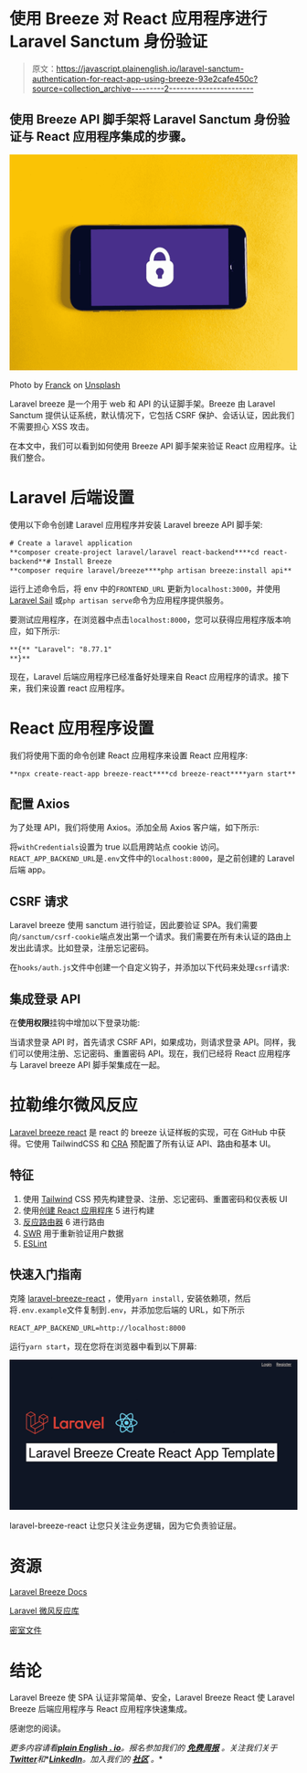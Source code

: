 # 使用 Breeze 对 React 应用程序进行 Laravel Sanctum 身份验证

> 原文：<https://javascript.plainenglish.io/laravel-sanctum-authentication-for-react-app-using-breeze-93e2cafe450c?source=collection_archive---------2----------------------->

## 使用 Breeze API 脚手架将 Laravel Sanctum 身份验证与 React 应用程序集成的步骤。

![](img/d2b17d7a34057dd2638fa736b02e25de.png)

Photo by [Franck](https://unsplash.com/@franckinjapan?utm_source=unsplash&utm_medium=referral&utm_content=creditCopyText) on [Unsplash](https://unsplash.com/s/photos/security-system?utm_source=unsplash&utm_medium=referral&utm_content=creditCopyText)

Laravel breeze 是一个用于 web 和 API 的认证脚手架。Breeze 由 Laravel Sanctum 提供认证系统，默认情况下，它包括 CSRF 保护、会话认证，因此我们不需要担心 XSS 攻击。

在本文中，我们可以看到如何使用 Breeze API 脚手架来验证 React 应用程序。让我们整合。

# Laravel 后端设置

使用以下命令创建 Laravel 应用程序并安装 Laravel breeze API 脚手架:

```
# Create a laravel application
**composer create-project laravel/laravel react-backend****cd react-backend**# Install Breeze
**composer require laravel/breeze****php artisan breeze:install api**
```

运行上述命令后，将 env 中的`FRONTEND_URL` 更新为`localhost:3000`，并使用 [Laravel Sail](https://laravel.com/docs/9.x/sail#main-content) 或`php artisan serve`命令为应用程序提供服务。

要测试应用程序，在浏览器中点击`localhost:8000`，您可以获得应用程序版本响应，如下所示:

```
**{** "Laravel": "8.77.1"
**}**
```

现在，Laravel 后端应用程序已经准备好处理来自 React 应用程序的请求。接下来，我们来设置 react 应用程序。

# React 应用程序设置

我们将使用下面的命令创建 React 应用程序来设置 React 应用程序:

```
**npx create-react-app breeze-react****cd breeze-react****yarn start**
```

## 配置 Axios

为了处理 API，我们将使用 Axios。添加全局 Axios 客户端，如下所示:

将`withCredentials`设置为 true 以启用跨站点 cookie 访问。`REACT_APP_BACKEND_URL`是`.env`文件中的`localhost:8000`，是之前创建的 Laravel 后端 app。

## CSRF 请求

Laravel breeze 使用 sanctum 进行验证，因此要验证 SPA。我们需要向`/sanctum/csrf-cookie`端点发出第一个请求。我们需要在所有未认证的路由上发出此请求。比如登录，注册忘记密码。

在`hooks/auth.js`文件中创建一个自定义钩子，并添加以下代码来处理`csrf`请求:

## 集成登录 API

在**使用权限**挂钩中增加以下登录功能:

当请求登录 API 时，首先请求 CSRF API，如果成功，则请求登录 API。同样，我们可以使用注册、忘记密码、重置密码 API。现在，我们已经将 React 应用程序与 Laravel breeze API 脚手架集成在一起。

# 拉勒维尔微风反应

[Laravel breeze react](https://github.com/Nilanth/laravel-breeze-react) 是 react 的 breeze 认证样板的实现，可在 GitHub 中获得。它使用 TailwindCSS 和 [CRA](https://create-react-app.dev/) 预配置了所有认证 API、路由和基本 UI。

## 特征

1.  使用 [Tailwind](https://tailwindcss.com/) CSS 预先构建登录、注册、忘记密码、重置密码和仪表板 UI
2.  使用[创建 React 应用程序](https://create-react-app.dev/) 5 进行构建
3.  [反应路由器](https://reactrouter.com/) 6 进行路由
4.  [SWR](https://swr.vercel.app/) 用于重新验证用户数据
5.  [ESLint](https://eslint.org/)

## 快速入门指南

克隆 [laravel-breeze-react](https://github.com/Nilanth/laravel-breeze-react) ，使用`yarn install,` 安装依赖项，然后将`.env.example`文件复制到`.env`，并添加您后端的 URL，如下所示

```
REACT_APP_BACKEND_URL=http://localhost:8000
```

运行`yarn start`，现在您将在浏览器中看到以下屏幕:

![](img/eb3a696d194eab6f08797dd42cbd3c03.png)

laravel-breeze-react 让您只关注业务逻辑，因为它负责验证层。

# 资源

[Laravel Breeze Docs](https://laravel.com/docs/9.x/starter-kits#breeze-and-next)

[Laravel 微风反应库](https://github.com/Nilanth/laravel-breeze-react)

[密室文件](https://laravel.com/docs/9.x/sanctum)

# 结论

Laravel Breeze 使 SPA 认证非常简单、安全，Laravel Breeze React 使 Laravel Breeze 后端应用程序与 React 应用程序快速集成。

感谢您的阅读。

*更多内容请看*[***plain English . io***](https://plainenglish.io/)*。报名参加我们的* [***免费周报***](http://newsletter.plainenglish.io/) *。关注我们关于*[***Twitter***](https://twitter.com/inPlainEngHQ)*和**[***LinkedIn***](https://www.linkedin.com/company/inplainenglish/)*。加入我们的* [***社区***](https://discord.gg/GtDtUAvyhW) *。**